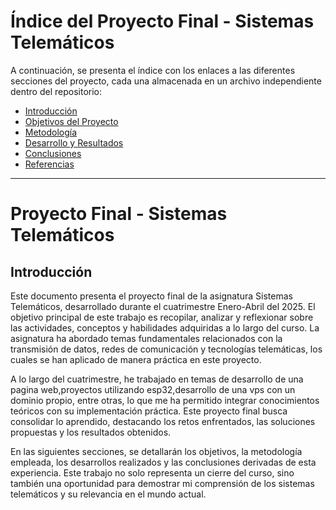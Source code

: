 # Índice del Proyecto Final - Sistemas Telemáticos

A continuación, se presenta el índice con los enlaces a las diferentes secciones del proyecto, cada una almacenada en un archivo independiente dentro del repositorio:

- [Introducción](#introducción)  
- [Objetivos del Proyecto](objetivos.md)  
- [Metodología](metodologia.md)  
- [Desarrollo y Resultados](desarrollo-resultados.md)  
- [Conclusiones](conclusiones.md)  
- [Referencias](referencias.md)  

---


# Proyecto Final - Sistemas Telemáticos

## Introducción

Este documento presenta el proyecto final de la asignatura Sistemas Telemáticos, desarrollado durante el cuatrimestre Enero-Abril del 2025. El objetivo principal de este trabajo es recopilar, analizar y reflexionar sobre las actividades, conceptos y habilidades adquiridas a lo largo del curso. La asignatura ha abordado temas fundamentales relacionados con la transmisión de datos, redes de comunicación y tecnologías telemáticas, los cuales se han aplicado de manera práctica en este proyecto.

A lo largo del cuatrimestre, he trabajado en temas de desarrollo de una pagina web,proyectos utilizando esp32,desarrollo de una vps con un dominio propio, entre otras, lo que me ha permitido integrar conocimientos teóricos con su implementación práctica. Este proyecto final busca consolidar lo aprendido, destacando los retos enfrentados, las soluciones propuestas y los resultados obtenidos.

En las siguientes secciones, se detallarán los objetivos, la metodología empleada, los desarrollos realizados y las conclusiones derivadas de esta experiencia. Este trabajo no solo representa un cierre del curso, sino también una oportunidad para demostrar mi comprensión de los sistemas telemáticos y su relevancia en el mundo actual.
